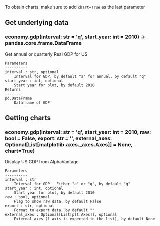 To obtain charts, make sure to add `chart=True` as the last parameter

## Get underlying data 
### economy.gdp(interval: str = 'q', start_year: int = 2010) -> pandas.core.frame.DataFrame

Get annual or quarterly Real GDP for US

    Parameters
    ----------
    interval : str, optional
        Interval for GDP, by default "a" for annual, by default "q"
    start_year : int, optional
        Start year for plot, by default 2010
    Returns
    -------
    pd.DataFrame
        Dataframe of GDP

## Getting charts 
### economy.gdp(interval: str = 'q', start_year: int = 2010, raw: bool = False, export: str = '', external_axes: Optional[List[matplotlib.axes._axes.Axes]] = None, chart=True)

Display US GDP from AlphaVantage

    Parameters
    ----------
    interval : str
        Interval for GDP.  Either "a" or "q", by default "q"
    start_year : int, optional
        Start year for plot, by default 2010
    raw : bool, optional
        Flag to show raw data, by default False
    export : str, optional
        Format to export data, by default ""
    external_axes : Optional[List[plt.Axes]], optional
        External axes (1 axis is expected in the list), by default None
